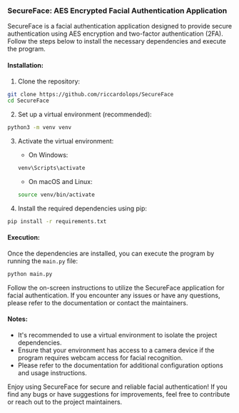 ### SecureFace: AES Encrypted Facial Authentication Application

SecureFace is a facial authentication application designed to provide secure authentication using AES encryption and two-factor authentication (2FA). Follow the steps below to install the necessary dependencies and execute the program.



#### Installation:

1. Clone the repository:

```bash
git clone https://github.com/riccardolops/SecureFace
cd SecureFace
```

2. Set up a virtual environment (recommended):

```bash
python3 -m venv venv
```

3. Activate the virtual environment:

   - On Windows:

   ```bash
   venv\Scripts\activate
   ```

   - On macOS and Linux:

   ```bash
   source venv/bin/activate
   ```

4. Install the required dependencies using pip:

```bash
pip install -r requirements.txt
```

#### Execution:

Once the dependencies are installed, you can execute the program by running the `main.py` file:

```bash
python main.py
```

Follow the on-screen instructions to utilize the SecureFace application for facial authentication. If you encounter any issues or have any questions, please refer to the documentation or contact the maintainers.

#### Notes:

- It's recommended to use a virtual environment to isolate the project dependencies.
- Ensure that your environment has access to a camera device if the program requires webcam access for facial recognition.
- Please refer to the documentation for additional configuration options and usage instructions.

Enjoy using SecureFace for secure and reliable facial authentication! If you find any bugs or have suggestions for improvements, feel free to contribute or reach out to the project maintainers.